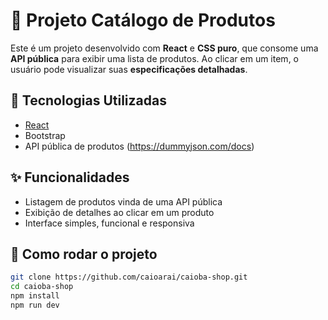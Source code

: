 # 🛒 Projeto Catálogo de Produtos

Este é um projeto desenvolvido com **React** e **CSS puro**, que consome uma **API pública** para exibir uma lista de produtos. Ao clicar em um item, o usuário pode visualizar suas **especificações detalhadas**.

## 🚀 Tecnologias Utilizadas

- [React](https://reactjs.org/)
- Bootstrap
- API pública de produtos (https://dummyjson.com/docs)

## ✨ Funcionalidades

- Listagem de produtos vinda de uma API pública
- Exibição de detalhes ao clicar em um produto
- Interface simples, funcional e responsiva


## 📂 Como rodar o projeto

```bash
git clone https://github.com/caioarai/caioba-shop.git
cd caioba-shop
npm install
npm run dev
